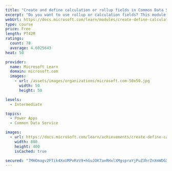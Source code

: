 ```yaml
---
title: "Create and define calculation or rollup fields in Common Data Service"
excerpt: "Do you want to use rollup or calculation fields? This module shows you how to build calculations or rollups that are defined and triggered within the data in Common Data Service, regardless of the app that accesses that data set."
webUrl: https://docs.microsoft.com/learn/modules/create-define-calculation-rollup-fields/
type: course
price: Free
length: PT42M
ratings:
  count: 78
  average: 4.6025643
heat: 50

provider:
  name: Microsoft Learn
  domain: microsoft.com
  images:
    - url: /assets/images/organizations/microsoft.com-50x50.jpg
      width: 50
      height: 50

levels:
  - Intermediate

topics:
  - Power Apps
  - Common Data Service

images:
  - url: https://docs.microsoft.com/learn/achievements/create-define-calculation-rollup-fields-social.png
    width: 800
    height: 400
    isCached: true

secured: "7MHOmagv2FTik4XoUMPvRzV9+hGuJOK7axRHxlXMgspraYjPuZ3hrZnXmWDGXxKhEDbnWc8Eg5cuMBzmAhWkf+XTvjdsIYZnNuYjCNGEgqGzGYO7X4js+GJ8QScAB1K6stGJkplrVZ/3oGrEttvvoboCTbeMe/zWmAcRy/K9PQ4YNagpOOGzx4bbVCinhdxbDExEZZMh5Zvil/H1mn52a2rNFx3i8f0HSj5GQ5e2Sp1EUFr0QVZuRtXiV3TeoRywMVv6DucTIhleHFTFcsm5DNZmsq+JVatzkni0+MumhmyzO1jF1if6jsdp9Zmr3ixyRfPT4sfD7Fz27i1FSGTwnQJI/2gpwqGtd3+chIlZfkBJdMCbVX5zTZvtVca+TbzirEiU2yG+MHzfR/vUwODLzb+scAcQl/5oDNmikIs/pRw=;UqK2UKaxeEwoUvFjPr5Krw=="
---
```


